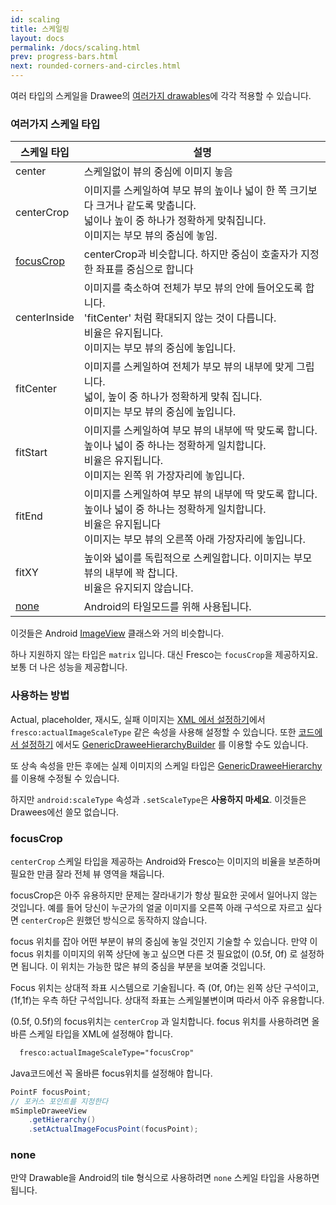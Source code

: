 ```yaml
---
id: scaling
title: 스케일링
layout: docs
permalink: /docs/scaling.html
prev: progress-bars.html
next: rounded-corners-and-circles.html
---
```


여러 타입의 스케일을 Drawee의 [여러가지 drawables](drawee-components.html)에 각각 적용할 수 있습니다.

### 여러가지 스케일 타입

| 스케일 타입 | 설명|
| --------- | ----------- |
| center | 스케일없이 뷰의 중심에 이미지 놓음|
| centerCrop |이미지를 스케일하여 부모 뷰의 높이나 넓이 한 쪽 크기보다 크거나 같도록 맞춥니다.<br> 넓이나 높이 중 하나가 정확하게 맞춰집니다.<br>이미지는 부모 뷰의 중심에 놓임.|
| [focusCrop](#focusCrop) |centerCrop과 비슷합니다. 하지만 중심이 호출자가 지정한 좌표를 중심으로 합니다|
| centerInside |  이미지를 축소하여 전체가 부모 뷰의 안에 들어오도록 합니다. <br>'fitCenter' 처럼 확대되지 않는 것이 다릅니다.<br> 비율은 유지됩니다.<br>이미지는 부모 뷰의 중심에 놓입니다. |
| fitCenter | 이미지를 스케일하여 전체가 부모 뷰의 내부에 맞게 그립니다. <br> 넓이, 높이 중 하나가 정확하게 맞춰 집니다.<br> 이미지는 부모 뷰의 중심에 높입니다.|
| fitStart | 이미지를 스케일하여 부모 뷰의 내부에 딱 맞도록 합니다. <br>높이나 넓이 중 하나는 정확하게 일치합니다. <br>비율은 유지됩니다. <br>이미지는 왼쪽 위 가장자리에 놓입니다.
| fitEnd |이미지를 스케일하여 부모 뷰의 내부에 딱 맞도록 합니다. <br>높이나 넓이 중 하나는 정확하게 일치합니다. <br>비율은 유지됩니다<br> 이미지는 부모 뷰의 오른쪽 아래 가장자리에 놓입니다. 
| fitXY | 높이와 넓이를 독립적으로 스케일합니다. 이미지는 부모 뷰의 내부에 꽉 찹니다.  <br>비율은 유지되지 않습니다.
| [none](#none) |Android의 타일모드를 위해 사용됩니다.|

이것들은 Android [ImageView](http://developer.android.com/reference/android/widget/ImageView.ScaleType.html) 클래스와 거의 비슷합니다.

하나 지원하지 않는 타입은 `matrix` 입니다. 대신 Fresco는 `focusCrop`을 제공하지요. 보통 더 나은 성능을 제공합니다.

### 사용하는 방법

Actual, placeholder, 재시도, 실패 이미지는 [XML 에서 설정하기](using-drawees-xml.html)에서 `fresco:actualImageScaleType` 같은 속성을 사용해 설정할 수 있습니다. 또한 [코드에서 설정하기](using-drawees-code.html) 에서도 [GenericDraweeHierarchyBuilder](../javadoc/reference/com/facebook/drawee/generic/GenericDraweeHierarchyBuilder.html) 를 이용할 수도 있습니다.

또 상속 속성을 만든 후에는 실제 이미지의 스케일 타입은  [GenericDraweeHierarchy](../javadoc/reference/com/facebook/drawee/generic/GenericDraweeHierarchy.html)를 이용해 수정될 수 있습니다.

하지만 `android:scaleType` 속성과 `.setScaleType`은 **사용하지 마세요**. 이것들은 Drawees에선 쓸모 없습니다.

### focusCrop

`centerCrop` 스케일 타입을 제공하는 Android와 Fresco는 이미지의 비율을 보존하며 필요한 만큼 잘라 전체 뷰 영역을 채웁니다.

focusCrop은 아주 유용하지만 문제는 잘라내기가 항상 필요한 곳에서 일어나지 않는 것입니다. 예를 들어 당신이 누군가의 얼굴 이미지를 오른쪽 아래 구석으로 자르고 싶다면 `centerCrop`은 원했던 방식으로 동작하지 않습니다.

focus 위치를 잡아 어떤 부분이 뷰의 중심에 놓일 것인지 기술할 수 있습니다. 만약 이 focus 위치를 이미지의 위쪽 상단에 놓고 싶으면 다른 것 필요없이 (0.5f, 0f) 로 설정하면 됩니다. 이 위치는 가능한 많은 뷰의 중심을 부분을 보여줄 것입니다.

Focus 위치는 상대적 좌표 시스템으로 기술됩니다. 즉 (0f, 0f)는 왼쪽 상단 구석이고, (1f,1f)는 우측 하단 구석입니다. 상대적 좌표는 스케일불변이며 따라서 아주 유용합니다.

(0.5f, 0.5f)의 focus위치는 `centerCrop` 과 일치합니다.
focus 위치를 사용하려면 올바른 스케일 타입을 XML에 설정해야 합니다.
```xml
  fresco:actualImageScaleType="focusCrop"
```

Java코드에선 꼭 올바른 focus위치를 설정해야 합니다.

```java
PointF focusPoint;
// 포커스 포인트를 지정한다
mSimpleDraweeView
    .getHierarchy()
    .setActualImageFocusPoint(focusPoint);
```

### none

만약 Drawable을 Android의 tile 형식으로 사용하려면 `none` 스케일 타입을 사용하면 됩니다.